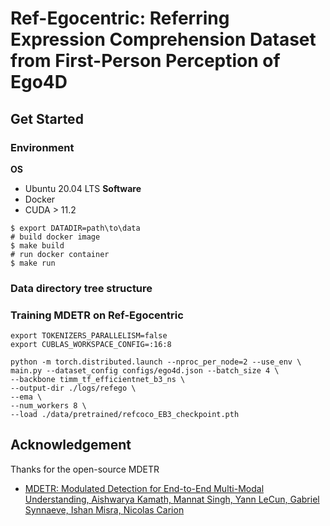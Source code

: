 # Ref-Egocentric: Referring Expression Comprehension Dataset from First-Person Perception of Ego4D

## Get Started

### Environment
**OS**
- Ubuntu 20.04 LTS
**Software**
- Docker
- CUDA > 11.2

```
$ export DATADIR=path\to\data
# build docker image
$ make build
# run docker container
$ make run
```

### Data directory tree structure

### Training MDETR on Ref-Egocentric
```
export TOKENIZERS_PARALLELISM=false
export CUBLAS_WORKSPACE_CONFIG=:16:8

python -m torch.distributed.launch --nproc_per_node=2 --use_env \
main.py --dataset_config configs/ego4d.json --batch_size 4 \
--backbone timm_tf_efficientnet_b3_ns \
--output-dir ./logs/refego \
--ema \
--num_workers 8 \
--load ./data/pretrained/refcoco_EB3_checkpoint.pth
```

## Acknowledgement
Thanks for the open-source MDETR
* [MDETR: Modulated Detection for End-to-End Multi-Modal Understanding, Aishwarya Kamath, Mannat Singh, Yann LeCun, Gabriel Synnaeve, Ishan Misra, Nicolas Carion](https://github.com/ashkamath/mdetr)